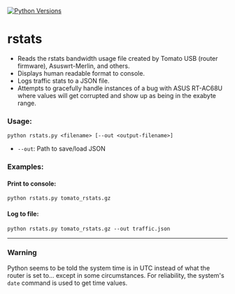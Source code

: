[![Python Versions](https://img.shields.io/badge/python-3.10%20%7C%203.11%20%7C%203.12-blue)](https://github.com/awsr/rstats-logger)

# rstats

- Reads the rstats bandwidth usage file created by Tomato USB (router firmware), Asuswrt-Merlin, and others.
- Displays human readable format to console.
- Logs traffic stats to a JSON file.
- Attempts to gracefully handle instances of a bug with ASUS RT-AC68U where values will get corrupted and show up as being in the exabyte range.

### Usage:
`python rstats.py <filename> [--out <output-filename>]`

* `--out`: Path to save/load JSON 

### Examples:

#### Print to console:

`python rstats.py tomato_rstats.gz`

#### Log to file:

`python rstats.py tomato_rstats.gz --out traffic.json`

---

### Warning

Python seems to be told the system time is in UTC instead of what the router is set to... except in some circumstances. For reliability, the system's `date` command is used to get time values.
